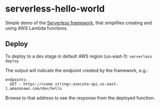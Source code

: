 # serverless-hello-world

Simple demo of the [Serverless framework](https://serverless.com/), that simplifies creating and using AWS Lambda functions.

## Deploy
To deploy to a dev stage in default AWS region (us-east-1):
```serverless deploy```

The output will indicate the endpoint created by the framework, e.g.:
```
endpoints:
  GET - https://<some string>.execute-api.us-east-1.amazonaws.com/dev/hello
```

Browse to that address to see the response from the deployed function.
